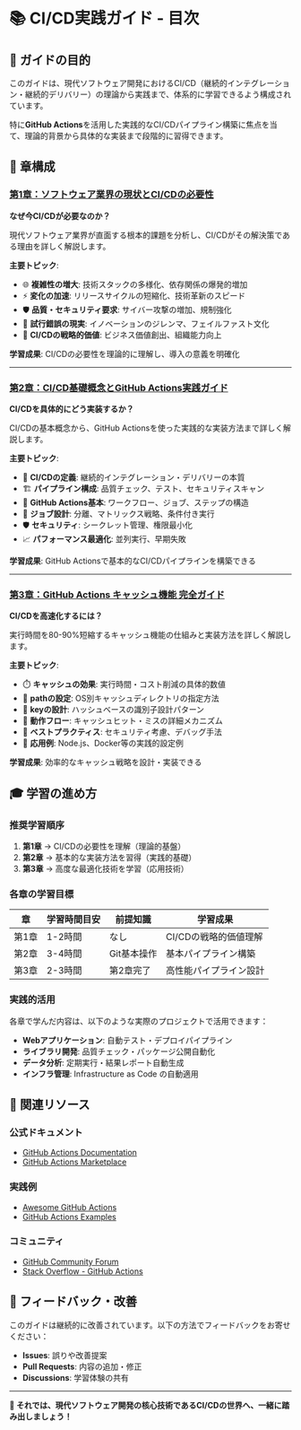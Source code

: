 # 📚 CI/CD実践ガイド - 目次

## 🎯 ガイドの目的

このガイドは、現代ソフトウェア開発におけるCI/CD（継続的インテグレーション・継続的デリバリー）の理論から実践まで、体系的に学習できるよう構成されています。

特に**GitHub Actions**を活用した実践的なCI/CDパイプライン構築に焦点を当て、理論的背景から具体的な実装まで段階的に習得できます。

## 📖 章構成

### [第1章：ソフトウェア業界の現状とCI/CDの必要性](./01_software_industry_and_cicd_necessity.md)

**なぜ今CI/CDが必要なのか？**

現代ソフトウェア業界が直面する根本的課題を分析し、CI/CDがその解決策である理由を詳しく解説します。

**主要トピック**:
- 🌐 **複雑性の増大**: 技術スタックの多様化、依存関係の爆発的増加
- ⚡ **変化の加速**: リリースサイクルの短縮化、技術革新のスピード
- 🛡️ **品質・セキュリティ要求**: サイバー攻撃の増加、規制強化
- 🔬 **試行錯誤の現実**: イノベーションのジレンマ、フェイルファスト文化
- 🚀 **CI/CDの戦略的価値**: ビジネス価値創出、組織能力向上

**学習成果**: CI/CDの必要性を理論的に理解し、導入の意義を明確化

---

### [第2章：CI/CD基礎概念とGitHub Actions実践ガイド](./02_cicd_fundamentals_and_github_actions.md)

**CI/CDを具体的にどう実装するか？**

CI/CDの基本概念から、GitHub Actionsを使った実践的な実装方法まで詳しく解説します。

**主要トピック**:
- 🎯 **CI/CDの定義**: 継続的インテグレーション・デリバリーの本質
- 🏗️ **パイプライン構成**: 品質チェック、テスト、セキュリティスキャン
- 🔧 **GitHub Actions基本**: ワークフロー、ジョブ、ステップの構造
- 🎯 **ジョブ設計**: 分離、マトリックス戦略、条件付き実行
- 🛡️ **セキュリティ**: シークレット管理、権限最小化
- 📈 **パフォーマンス最適化**: 並列実行、早期失敗

**学習成果**: GitHub Actionsで基本的なCI/CDパイプラインを構築できる

---

### [第3章：GitHub Actions キャッシュ機能 完全ガイド](./03_github_actions_cache_guide.md)

**CI/CDを高速化するには？**

実行時間を80-90%短縮するキャッシュ機能の仕組みと実装方法を詳しく解説します。

**主要トピック**:
- ⏱️ **キャッシュの効果**: 実行時間・コスト削減の具体的数値
- 📁 **pathの設定**: OS別キャッシュディレクトリの指定方法
- 🔑 **keyの設計**: ハッシュベースの識別子設計パターン
- 🔄 **動作フロー**: キャッシュヒット・ミスの詳細メカニズム
- 🎯 **ベストプラクティス**: セキュリティ考慮、デバッグ手法
- 🚀 **応用例**: Node.js、Docker等の実践的設定例

**学習成果**: 効率的なキャッシュ戦略を設計・実装できる

## 🎓 学習の進め方

### 推奨学習順序

1. **第1章** → CI/CDの必要性を理解（理論的基盤）
2. **第2章** → 基本的な実装方法を習得（実践的基礎）
3. **第3章** → 高度な最適化技術を学習（応用技術）

### 各章の学習目標

| 章 | 学習時間目安 | 前提知識 | 学習成果 |
|---|-------------|----------|----------|
| 第1章 | 1-2時間 | なし | CI/CDの戦略的価値理解 |
| 第2章 | 3-4時間 | Git基本操作 | 基本パイプライン構築 |
| 第3章 | 2-3時間 | 第2章完了 | 高性能パイプライン設計 |

### 実践的活用

各章で学んだ内容は、以下のような実際のプロジェクトで活用できます：

- **Webアプリケーション**: 自動テスト・デプロイパイプライン
- **ライブラリ開発**: 品質チェック・パッケージ公開自動化
- **データ分析**: 定期実行・結果レポート自動生成
- **インフラ管理**: Infrastructure as Code の自動適用

## 🔗 関連リソース

### 公式ドキュメント
- [GitHub Actions Documentation](https://docs.github.com/en/actions)
- [GitHub Actions Marketplace](https://github.com/marketplace?type=actions)

### 実践例
- [Awesome GitHub Actions](https://github.com/sdras/awesome-actions)
- [GitHub Actions Examples](https://github.com/actions/example-workflows)

### コミュニティ
- [GitHub Community Forum](https://github.community/)
- [Stack Overflow - GitHub Actions](https://stackoverflow.com/questions/tagged/github-actions)

## 📝 フィードバック・改善

このガイドは継続的に改善されています。以下の方法でフィードバックをお寄せください：

- **Issues**: 誤りや改善提案
- **Pull Requests**: 内容の追加・修正
- **Discussions**: 学習体験の共有

---

**🚀 それでは、現代ソフトウェア開発の核心技術であるCI/CDの世界へ、一緒に踏み出しましょう！** 